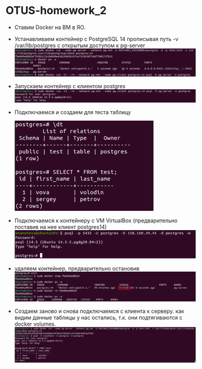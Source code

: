 # OTUS-homework_2

* Ставим Docker на ВМ в ЯО.
* Устанавливаем контейнер с  PostgreSQL 14 прописывая путь -v /var/lib/postgres с открытым доступом к pg-server
![Альт-текст](Screenshot_1.png)
* Запускаем контейнер с клиентом postgres
![Альт-текст](Screenshot_2.png)
* Подключаемся и создаем для теста таблицу

   ![Альт-текст](Screenshot_3.png)
* Подключаемся к контейнеру с VM VirtualBox (предварительно поставив на нее клиент postgres14)
![Альт-текст](Screenshot_4.png)
* удаляем контейнер, предварительно остановив
![Альт-текст](Screenshot_5.png)
* Создаем заново и снова подключаемся с клиента к серверу. как видим данные таблицы у нас остались, т.к. они подтягиваются с docker volumes.
![Альт-текст](Screenshot_6.png)
